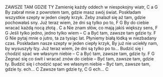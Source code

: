 ZAWSZE TAM GDZIE TY
Zamienię każdy oddech w niespokojny wiatr, C a G
By zabrał mnie z powrotem tam, gdzie masz swój świat.
Poskładam wszystkie szepty w jeden ciepły krzyk.
Żeby znalazł się aż tam, gdzie pochowałaś sny.
Już teraz wiem, że dni są tylko po to, F G
By do ciebie wracać każdą nocą złotą . C a
Nie znam słów, co mają jakiś większy sens, F G
Jeśli tylko jedno, jedno tylko wiem – C a
Być tam, zawsze tam gdzie ty. F G
Nie pytaj mnie o jutro, ta za tysiąc lat.
Płyniemy białą łódką w niezbadany czas.
Poskładam nasze szepty w jeden ciepły krzyk,
By już nie uciekły nam, by wysuszyły łzy.
Już teraz wiem, że dni są tylko po to...
Budzić się i chodzić spać we własnym niebie – C a
Być tam, zawsze tam, gdzie ty. F G
Żegnać się co świt i wracać znów do ciebie –
Być tam, zawsze tam, gdzie ty.
Budzić się i chodzić spać we własnym niebie –
Być tam, zawsze tam, gdzie ty.
ech... C
Zawsze tam gdzie ty, C G
ech... C